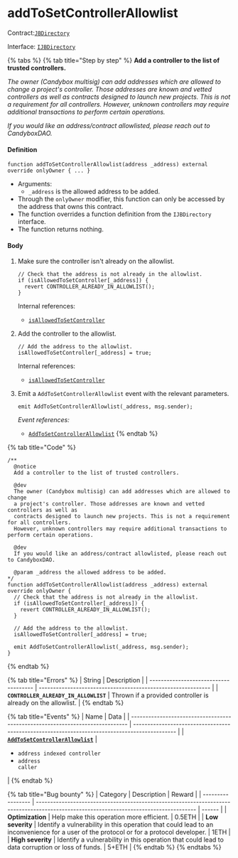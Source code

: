 # addToSetControllerAllowlist

Contract:[`JBDirectory`](../)​‌

Interface: [`IJBDirectory`](../../../interfaces/ijbdirectory.md)

{% tabs %}
{% tab title="Step by step" %}
**Add a controller to the list of trusted controllers.**

_The owner (Candybox multisig) can add addresses which are allowed to change a project's controller._ _Those addresses are known and vetted controllers as well as contracts designed to launch new projects._ _This is not a requirement for all controllers. However, unknown controllers may require additional transactions to perform certain operations._

_If you would like an address/contract allowlisted, please reach out to CandyboxDAO._

#### Definition

```solidity
function addToSetControllerAllowlist(address _address) external override onlyOwner { ... }
```

* Arguments:
  * `_address` is the allowed address to be added.
* Through the `onlyOwner` modifier, this function can only be accessed by the address that owns this contract.
* The function overrides a function definition from the `IJBDirectory` interface.
* The function returns nothing.

#### Body

1.  Make sure the controller isn't already on the allowlist.

    ```solidity
    // Check that the address is not already in the allowlist.
    if (isAllowedToSetController[_address]) {
      revert CONTROLLER_ALREADY_IN_ALLOWLIST();
    }
    ```

    Internal references:

    * [`isAllowedToSetController`](properties/isallowedtosetcontroller.md)
2.  Add the controller to the allowlist.

    ```solidity
    // Add the address to the allowlist.
    isAllowedToSetController[_address] = true;
    ```

    Internal references:

    * [`isAllowedToSetController`](properties/isallowedtosetcontroller.md)
3.  Emit a `AddToSetControllerAllowlist` event with the relevant parameters.

    ```solidity
    emit AddToSetControllerAllowlist(_address, msg.sender);
    ```

    _Event references:_

    * [`AddToSetControllerAllowlist`](../events/addtosetcontrollerallowlist.md)
{% endtab %}

{% tab title="Code" %}
```solidity
/** 
  @notice
  Add a controller to the list of trusted controllers.

  @dev
  The owner (Candybox multisig) can add addresses which are allowed to change
  a project's controller. Those addresses are known and vetted controllers as well as
  contracts designed to launch new projects. This is not a requirement for all controllers.
  However, unknown controllers may require additional transactions to perform certain operations.

  @dev
  If you would like an address/contract allowlisted, please reach out to CandyboxDAO.

  @param _address the allowed address to be added.
*/
function addToSetControllerAllowlist(address _address) external override onlyOwner {
  // Check that the address is not already in the allowlist.
  if (isAllowedToSetController[_address]) {
    revert CONTROLLER_ALREADY_IN_ALLOWLIST();
  }

  // Add the address to the allowlist.
  isAllowedToSetController[_address] = true;

  emit AddToSetControllerAllowlist(_address, msg.sender);
}
```
{% endtab %}

{% tab title="Errors" %}
| String                                | Description                                                  |
| ------------------------------------- | ------------------------------------------------------------ |
| **`CONTROLLER_ALREADY_IN_ALLOWLIST`** | Thrown if a provided controller is already on the allowlist. |
{% endtab %}

{% tab title="Events" %}
| Name                                                                          | Data                                                                                          |
| ----------------------------------------------------------------------------- | --------------------------------------------------------------------------------------------- |
| [**`AddToSetControllerAllowlist`**](../events/addtosetcontrollerallowlist.md) | <ul><li><code>address indexed controller</code></li><li><code>address caller</code></li></ul> |
{% endtab %}

{% tab title="Bug bounty" %}
| Category          | Description                                                                                                                            | Reward |
| ----------------- | -------------------------------------------------------------------------------------------------------------------------------------- | ------ |
| **Optimization**  | Help make this operation more efficient.                                                                                               | 0.5ETH |
| **Low severity**  | Identify a vulnerability in this operation that could lead to an inconvenience for a user of the protocol or for a protocol developer. | 1ETH   |
| **High severity** | Identify a vulnerability in this operation that could lead to data corruption or loss of funds.                                        | 5+ETH  |
{% endtab %}
{% endtabs %}
